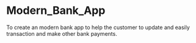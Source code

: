 
# Modern_Bank_App
To create an modern bank app to help the customer to update and easily transaction and make other bank payments.
